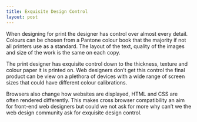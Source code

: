 ```yaml
---
title: Exquisite Design Control
layout: post
---
```

When designing for print the designer has control over almost every detail. Colours can be chosen from a Pantone colour book that the majority if not all printers use as a standard. The layout of the text, quality of the images and size of the work is the same on each copy.

The print designer has exquisite control down to the thickness, texture and colour paper it is printed on. Web designers don&#8217;t get this control the final product can be view on a plethora of devices with a wide range of screen sizes that could have different colour calibrations.

Browsers also change how websites are displayed, HTML and CSS are often rendered differently. This makes cross browser compatibility an aim for front-end web designers but could we not ask for more why can&#8217;t we the web design community ask for exquisite design control.
